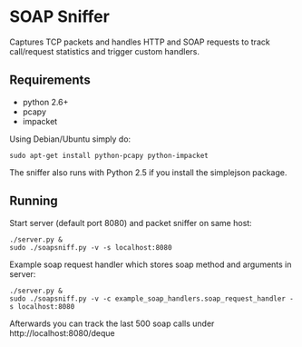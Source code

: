 SOAP Sniffer
============

Captures TCP packets and handles HTTP and SOAP requests
to track call/request statistics and trigger custom handlers.

Requirements
------------

* python 2.6+
* pcapy
* impacket

Using Debian/Ubuntu simply do:

    sudo apt-get install python-pcapy python-impacket

The sniffer also runs with Python 2.5 if you install the simplejson package.


Running
-------

Start server (default port 8080) and packet sniffer on same host:

    ./server.py &
    sudo ./soapsniff.py -v -s localhost:8080

Example soap request handler which stores soap method and arguments in server:

    ./server.py &
    sudo ./soapsniff.py -v -c example_soap_handlers.soap_request_handler -s localhost:8080

Afterwards you can track the last 500 soap calls under http://localhost:8080/deque
